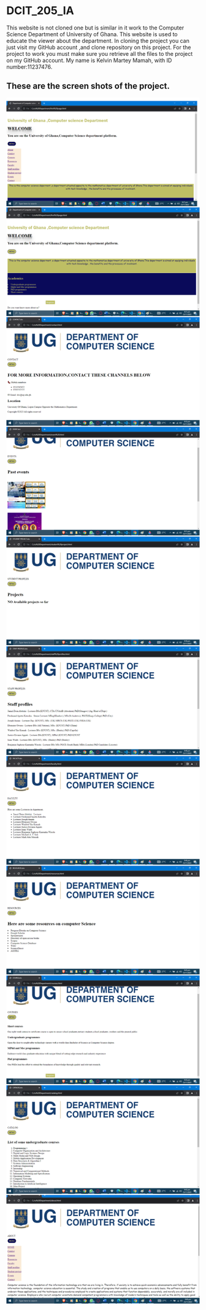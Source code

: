 # DCIT_205_IA
This website is not cloned one but is similar in it work to the Computer Science Department of University of Ghana. This website is used to educate the viewer about the department. In cloning the project you can just visit my GitHub account ,and clone repository on this project. For the project to work you must make sure you retrieve all the files to the project on my GitHub account.
My name is Kelvin Martey Mamah, with ID number:11237476.

## These are the screen shots of the project.
![Alt text](<first page 2.png>) ![Alt text](<first page.png>) ![Alt text](contact.png) ![Alt text](events.png) ![Alt text](student.png) ![Alt text](staff.png) ![Alt text](faculty.png) ![Alt text](resources.png) ![Alt text](courses.png) ![Alt text](catalog.png) ![Alt text](about.png)
